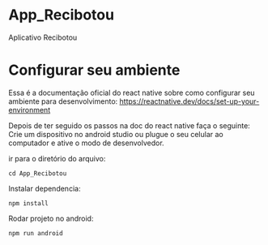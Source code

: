 # App_Recibotou
Aplicativo Recibotou

# Configurar seu ambiente

Essa é a documentação oficial do react native sobre como configurar seu ambiente para desenvolvimento:
https://reactnative.dev/docs/set-up-your-environment

Depois de ter seguido os passos na doc do react native faça o seguinte:
Crie um dispositivo no android studio ou plugue o seu celular ao computador e ative o modo de desenvolvedor.

ir para o diretório do arquivo:
```
cd App_Recibotou
```

Instalar dependencia:
```
npm install
```

Rodar projeto no android:
```
npm run android
```